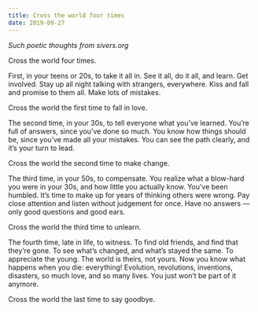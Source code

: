 ```yaml
---
title: Cross the world four times 
date: 2019-09-27
---
```


_Such poetic thoughts from sivers.org_


Cross the world four times.

First, in your teens or 20s, to take it all in. See it all, do it all, and learn. Get involved. Stay up all night talking with strangers, everywhere. Kiss and fall and promise to them all. Make lots of mistakes.

Cross the world the first time to fall in love.

The second time, in your 30s, to tell everyone what you’ve learned. You’re full of answers, since you’ve done so much. You know how things should be, since you’ve made all your mistakes. You can see the path clearly, and it’s your turn to lead.

Cross the world the second time to make change.

The third time, in your 50s, to compensate. You realize what a blow-hard you were in your 30s, and how little you actually know. You’ve been humbled. It’s time to make up for years of thinking others were wrong. Pay close attention and listen without judgement for once. Have no answers — only good questions and good ears.

Cross the world the third time to unlearn.

The fourth time, late in life, to witness. To find old friends, and find that they’re gone. To see what’s changed, and what’s stayed the same. To appreciate the young. The world is theirs, not yours. Now you know what happens when you die: everything! Evolution, revolutions, inventions, disasters, so much love, and so many lives. You just won’t be part of it anymore.

Cross the world the last time to say goodbye.